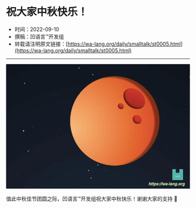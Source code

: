 # 祝大家中秋快乐！

- 时间：2022-09-10
- 撰稿：凹语言™开发组
- 转载请注明原文链接：[https://wa-lang.org/daily/smalltalk/st0005.html](https://wa-lang.org/daily/smalltalk/st0005.html)

---

![](/st0005.png)

值此中秋佳节团圆之际，凹语言™开发组祝大家中秋快乐！谢谢大家的支持 🙏

